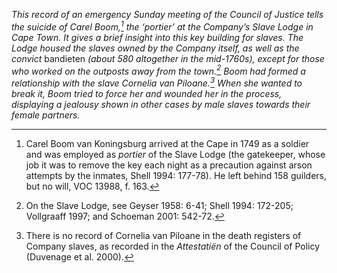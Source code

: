 *This record of an emergency Sunday meeting of the Council of Justice tells the suicide of Carel Boom,[^1] the ‘portier’ at the Company’s Slave Lodge in Cape Town. It gives a brief insight into this key building for slaves. The Lodge housed the slaves owned by the Company itself, as well as the convict* bandieten *(about 580 altogether in the mid-1760s), except for those who worked on the outposts away from the town.[^2] Boom had formed a relationship with the slave Cornelia van Piloane.[^3] When she wanted to break it, Boom tried to force her and wounded her in the process, displaying a jealousy shown in other cases by male slaves towards their female partners.*

[^1]: Carel Boom van Koningsburg arrived at the Cape in 1749 as a soldier and was employed as *portier* of the Slave Lodge (the gatekeeper, whose job it was to remove the key each night as a precaution against arson attempts by the inmates, Shell 1994: 177-78). He left behind 158 guilders, but no will, VOC 13988, f. 163.

[^2]: On the Slave Lodge, see Geyser 1958: 6-41; Shell 1994: 172-205; Vollgraaff 1997; and Schoeman 2001: 542-72.

[^3]: There is no record of Cornelia van Piloane in the death registers of Company slaves, as recorded in the *Attestatiën* of the Council of Policy (Duvenage et al. 2000).